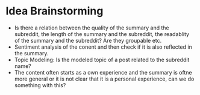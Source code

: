 # Idea Brainstorming

- Is there a relation between the quality of the summary and the subreddit, the length of the summary and the subreddit, the readablity of the summary and the subreddit? Are they groupable etc.
- Sentiment analysis of the conent and then check if it is also reflected in the summary.
- Topic Modeling: Is the modeled topic of a post related to the subreddit name?
- The content often starts as a own experience and the summary is oftne more general or it is not clear that it is a personal experience, can we do something with this? 